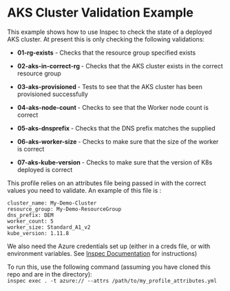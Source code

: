 # AKS Cluster Validation Example

This example shows how to use Inspec to check the state of a deployed AKS cluster. At present this is only checking the following validations:

* <b>01-rg-exists</b> - Checks that the resource group specified exists

* <b> 02-aks-in-correct-rg </b> - Checks that the AKS cluster exists in the correct resource group

* <b> 03-aks-provisioned </b> - Tests to see that the AKS cluster has been provisioned successfully

* <b> 04-aks-node-count </b> - Checks to see that the Worker node count is correct

* <b> 05-aks-dnsprefix </b> - Checks that the DNS prefix matches the supplied

* <b> 06-aks-worker-size </b> - Checks to make sure that the size of the worker is correct

* <b> 07-aks-kube-version </b> - Checks to make sure that the version of K8s deployed is correct

This profile relies on an attributes file being passed in with the correct values you need to validate. An example of this file is :   

```  
cluster_name: My-Demo-Cluster
resource_group: My-Demo-ResourceGroup
dns_prefix: DEM   
worker_count: 5     
worker_size: Standard_A1_v2  
kube_version: 1.11.8
```

We also need the Azure credentials set up (either in a creds file, or with environment variables. See [Inspec Documentation](https://www.inspec.io/docs/reference/platforms/) for instructions)
   

To run this, use the following command (assuming you have cloned this repo and are in the directory):  
`inspec exec . -t azure:// --attrs /path/to/my_profile_attributes.yml`